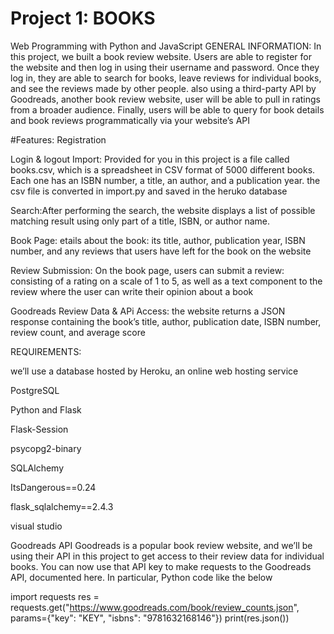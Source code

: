 # Project 1: BOOKS

Web Programming with Python and JavaScript
GENERAL INFORMATION:
In this project, we built a book review website. Users are able to register for the website and then log in using their username and password. Once they log in, they are able to search for books, leave reviews for individual books, and see the reviews made by other people. also using a third-party API by Goodreads, another book review website, user will be able to pull in ratings from a broader audience. Finally, users will be able to query for book details and book reviews programmatically via your website’s API

#Features:
Registration

Login & logout 
Import: Provided for you in this project is a file called books.csv, which is a spreadsheet in CSV format of 5000 different books. Each one has an ISBN number, a title, an author, and a publication year. the csv file is converted in import.py and saved in the heruko database

Search:After performing the search, the website displays a list of possible matching result using only part of a title, ISBN, or author name.

Book Page: etails about the book: its title, author, publication year, ISBN number, and any reviews that users have left for the book on the website

Review Submission: On the book page, users can submit a review: consisting of a rating on a scale of 1 to 5, as well as a text component to the review where the user can write their opinion about a book

Goodreads Review Data & APi Access: the website returns a JSON response containing the book’s title, author, publication date, ISBN number, review count, and average score

REQUIREMENTS:

we’ll use a database hosted by Heroku, an online web hosting service

PostgreSQL

Python and Flask

Flask-Session

psycopg2-binary

SQLAlchemy

ItsDangerous==0.24

flask_sqlalchemy==2.4.3

visual studio 

Goodreads API
Goodreads is a popular book review website, and we’ll be using their API in this project to get access to their review data for individual books.
You can now use that API key to make requests to the Goodreads API, documented here. In particular, Python code like the below

import requests
res = requests.get("https://www.goodreads.com/book/review_counts.json", params={"key": "KEY", "isbns": "9781632168146"})
print(res.json())
